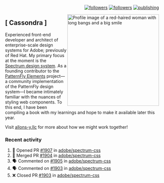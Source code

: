 <p align="right"><a rel="me" href="https://front-end.social/@castastrophe">
    <img alt="followers" title="Follow me on Mastodon" src="https://img.shields.io/mastodon/follow/109297102751309835?domain=https%3A%2F%2Ffront-end.social&label=Follow&logo=mastodon&logoColor=white&style=for-the-badge&labelColor=008080&color=006969"/></a>
  <a href="https://codepen.io/castastrophe/">
    <img alt="followers" title="Follow me on CodePen" src="https://img.shields.io/badge/16-1?color=640464&labelColor=7c007c&style=for-the-badge&logo=codepen&label=Follow"/></a>
<a href="https://castastrophe.medium.com/">
    <img alt="publishing" title="View articles on Medium" src="https://img.shields.io/badge/107-1?color=666&labelColor=444&label=subscribe&logo=medium&logoColor=white&style=for-the-badge"/></a>
    </p>
    
<img align="right" src="https://user-images.githubusercontent.com/1840295/209837133-f6b4d7a5-2117-4634-83b8-a635fb49a96a.png" height="300" alt="Profile image of a red-haired woman with long bangs and a big smile">

## [&nbsp;Cassondra&nbsp;]
    
Experienced front-end developer and architect of enterprise-scale design systems for Adobe; previously of Red Hat. My primary focus at the moment is the [Spectrum design system](https://github.com/adobe/spectrum-css). As a founding contributor to the [PatternFly&nbsp;Elements](https://github.com/patternfly/patternfly-elements) project&mdash;a community implementation of the PatternFly design system&mdash;I became intimately familiar with the nuances of styling web components. To this end, I have been compiling a book with my learnings and hope to make it available later this year.

Visit [allons-y.llc](http://allons-y.llc/) for more about how we might work together!

### Recent activity

<!--START_SECTION:activity-->
1. 💪 Opened PR [#1907](https://github.com/adobe/spectrum-css/pull/1907) in [adobe/spectrum-css](https://github.com/adobe/spectrum-css)
2. 🎉 Merged PR [#1904](https://github.com/adobe/spectrum-css/pull/1904) in [adobe/spectrum-css](https://github.com/adobe/spectrum-css)
3. 🗣 Commented on [#1905](https://github.com/adobe/spectrum-css/issues/1905) in [adobe/spectrum-css](https://github.com/adobe/spectrum-css)
4. 🗣 Commented on [#1903](https://github.com/adobe/spectrum-css/issues/1903) in [adobe/spectrum-css](https://github.com/adobe/spectrum-css)
5. ❌ Closed PR [#1903](https://github.com/adobe/spectrum-css/pull/1903) in [adobe/spectrum-css](https://github.com/adobe/spectrum-css)
<!--END_SECTION:activity-->
